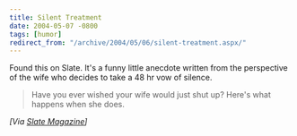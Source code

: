 ```yaml
---
title: Silent Treatment
date: 2004-05-07 -0800
tags: [humor]
redirect_from: "/archive/2004/05/06/silent-treatment.aspx/"
---
```


Found this on Slate. It's a funny little anecdote written from the
perspective of the wife who decides to take a 48 hr vow of silence.

> Have you ever wished your wife would just shut up? Here's what happens
> when she does.

*[Via [Slate Magazine](http://slate.msn.com/id/2100046/fr/rss/)]*

